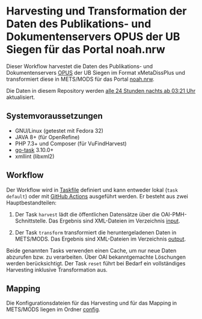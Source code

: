 # Harvesting und Transformation der Daten des Publikations- und Dokumentenservers OPUS der UB Siegen für das Portal noah.nrw
Dieser Workflow harvestet die Daten des Publikations- und Dokumentenservers [OPUS](https://dspace.ub.uni-siegen.de) der UB Siegen im Format xMetaDissPlus und transformiert diese in METS/MODS für das Portal [noah.nrw](https://noah.nrw).

Die Daten in diesem Repository werden [alle 24 Stunden nachts ab 03:21 Uhr](.github/workflows/default.yml#L6) aktualisiert.

## Systemvoraussetzungen

- GNU/Linux (getestet mit Fedora 32)
- JAVA 8+ (für OpenRefine)
- PHP 7.3+ und Composer (für VuFindHarvest)
- [go-task](https://github.com/go-task/task) 3.10.0+
- xmllint (libxml2)

## Workflow

Der Workflow wird in [Taskfile](Taskfile.yml) definiert und kann entweder lokal (`task default`) oder mit [GitHub Actions](.github/workflows/) ausgeführt werden. Er besteht aus zwei Hauptbestandteilen:

1. Der Task `harvest` lädt die öffentlichen Datensätze über die OAI-PMH-Schnittstelle. Das Ergebnis sind XML-Dateien im Verzeichnis [input](input).

2. Der Task `transform` transformiert die heruntergeladenen Daten in METS/MODS. Das Ergebnis sind XML-Dateien im Verzeichnis [output](output).

Beide genannten Tasks verwenden einen Cache, um nur neue Daten abzurufen bzw. zu verarbeiten. Über OAI bekanntgemachte Löschungen werden berücksichtigt. Der Task `reset` führt bei Bedarf ein vollständiges Harvesting inklusive Transformation aus.

## Mapping

Die Konfigurationsdateien für das Harvesting und für das Mapping in METS/MODS liegen im Ordner [config](config).

